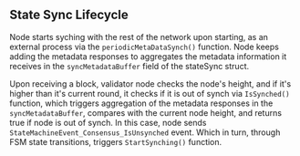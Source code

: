 ## State Sync Lifecycle

Node starts syching with the rest of the network upon starting, as an external process via the `periodicMetaDataSynch()` function. Node keeps adding the metadata responses to aggregates the metadata information it receives in the `syncMetadataBuffer` field of the stateSync struct.

Upon receiving a block, validator node checks the node's height, and if it's higher than it's current round, it checks if it is out of synch via `IsSynched()` function, which triggers aggregation of the metadata responses in the `syncMetadataBuffer`, compares with the current node height, and returns true if node is out of synch. In this case, node sends `StateMachineEvent_Consensus_IsUnsynched` event. Which in turn, through FSM state transitions, triggers `StartSynching()` function. 